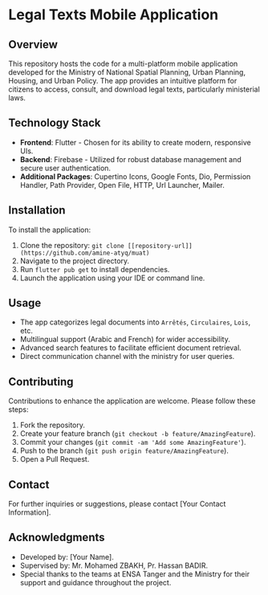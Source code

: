# Legal Texts Mobile Application

## Overview
This repository hosts the code for a multi-platform mobile application developed for the Ministry of National Spatial Planning, Urban Planning, Housing, and Urban Policy. The app provides an intuitive platform for citizens to access, consult, and download legal texts, particularly ministerial laws.

## Technology Stack
- **Frontend**: Flutter - Chosen for its ability to create modern, responsive UIs.
- **Backend**: Firebase - Utilized for robust database management and secure user authentication.
- **Additional Packages**: Cupertino Icons, Google Fonts, Dio, Permission Handler, Path Provider, Open File, HTTP, Url Launcher, Mailer.

## Installation
To install the application:
1. Clone the repository: `git clone [[repository-url]](https://github.com/amine-atyq/muat)`
2. Navigate to the project directory.
3. Run `flutter pub get` to install dependencies.
4. Launch the application using your IDE or command line.

## Usage
- The app categorizes legal documents into `Arrêtés`, `Circulaires`, `Lois`, etc.
- Multilingual support (Arabic and French) for wider accessibility.
- Advanced search features to facilitate efficient document retrieval.
- Direct communication channel with the ministry for user queries.

## Contributing
Contributions to enhance the application are welcome. Please follow these steps:
1. Fork the repository.
2. Create your feature branch (`git checkout -b feature/AmazingFeature`).
3. Commit your changes (`git commit -am 'Add some AmazingFeature'`).
4. Push to the branch (`git push origin feature/AmazingFeature`).
5. Open a Pull Request.

## Contact
For further inquiries or suggestions, please contact [Your Contact Information].

## Acknowledgments
- Developed by: [Your Name].
- Supervised by: Mr. Mohamed ZBAKH, Pr. Hassan BADIR.
- Special thanks to the teams at ENSA Tanger and the Ministry for their support and guidance throughout the project.

